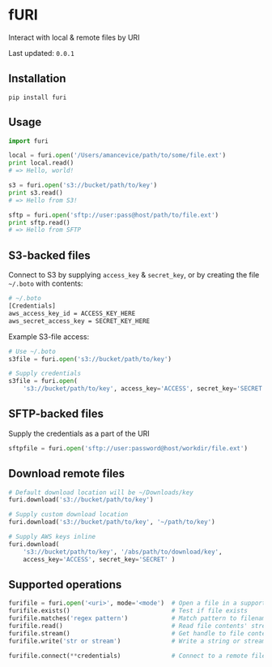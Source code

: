 # fURI
Interact with local &amp; remote files by URI

Last updated: `0.0.1`

## Installation

```
pip install furi
```

## Usage

```python
import furi

local = furi.open('/Users/amancevice/path/to/some/file.ext')
print local.read()
# => Hello, world!

s3 = furi.open('s3://bucket/path/to/key')
print s3.read()
# => Hello from S3!

sftp = furi.open('sftp://user:pass@host/path/to/file.ext')
print sftp.read()
# => Hello from SFTP
```

## S3-backed files

Connect to S3 by supplying `access_key` & `secret_key`, or by creating the file `~/.boto` with contents:

```bash
# ~/.boto
[Credentials]
aws_access_key_id = ACCESS_KEY_HERE
aws_secret_access_key = SECRET_KEY_HERE
```

Example S3-file access:
```python
# Use ~/.boto
s3file = furi.open('s3://bucket/path/to/key')

# Supply credentials
s3file = furi.open(
    's3://bucket/path/to/key', access_key='ACCESS', secret_key='SECRET' )
```

## SFTP-backed files

Supply the credentials as a part of the URI

```python
sftpfile = furi.open('sftp://user:password@host/workdir/file.ext')
```

## Download remote files

```python
# Default download location will be ~/Downloads/key
furi.download('s3://bucket/path/to/key')

# Supply custom download location
furi.download('s3://bucket/path/to/key', '~/path/to/key')

# Supply AWS keys inline
furi.download(
    's3://bucket/path/to/key', '/abs/path/to/download/key', 
    access_key='ACCESS', secret_key='SECRET' )
```

## Supported operations

```python
furifile = furi.open('<uri>', mode='<mode')  # Open a file in a supported open-mode
furifile.exists()                            # Test if file exists
furifile.matches('regex pattern')            # Match pattern to filename (not including path)
furifile.read()                              # Read file contents' stream as string
furifile.stream()                            # Get handle to file contents stream
furifile.write('str or stream')              # Write a string or stream to file

furifile.connect(**credentials)              # Connect to a remote file service (such as S3)
```
